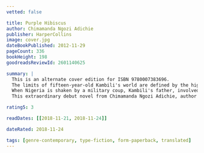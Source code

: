 ```yaml
---
vetted: false

title: Purple Hibiscus
author: Chimamanda Ngozi Adichie
publisher: HarperCollins
image: cover.jpg
dateBookPublished: 2012-11-29
pageCount: 336
bookHeight: 198
goodreadsReviewId: 2601140625

summary: |
  This is an alternate cover edition for ISBN 9780007383696.
  The limits of fifteen-year-old Kambili's world are defined by the high walls of her family estate and the dictates of her fanatically religious father. Her life is regulated by schedules: prayer, sleep, study, prayer.
  When Nigeria is shaken by a military coup, Kambili's father, involved mysteriously in the political crisis, sends her to live with her aunt. In this house, noisy and full of laughter, she discovers life and love - and a terrible, bruising secret deep within her family.
  This extraordinary debut novel from Chimamanda Ngozi Adichie, author of 'Half of a Yellow Sun', is about the blurred lines between the old gods and the new, childhood and adulthood, love and hatred - the grey spaces in which truths are revealed and real life is lived.

rating5: 3

readDates: [[2018-11-21, 2018-11-24]]

dateRated: 2018-11-24

tags: [genre-contemporary, type-fiction, form-paperback, translated]
---
```

